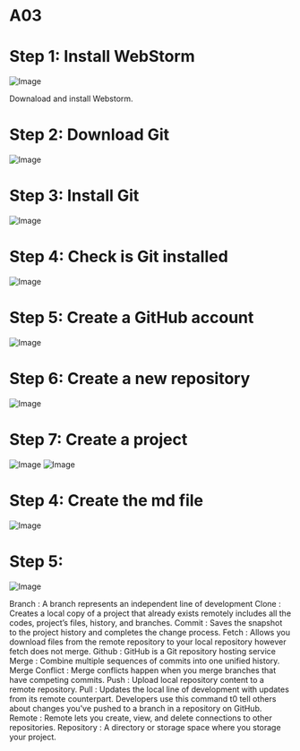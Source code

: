 # A03

# Step 1: Install WebStorm 

![Image](https://github.com/bt2626/A03/blob/master/webstrom.jpg)

Downaload and install Webstorm.

# Step 2: Download Git

![Image](https://github.com/bt2626/A03/blob/master/git.jpg)

# Step 3: Install Git

![Image](https://github.com/bt2626/A03/blob/master/install%20page.jpg)

# Step 4: Check is Git installed 

![Image](https://github.com/bt2626/A03/blob/master/terminal.jpg)

# Step 5: Create a GitHub account

![Image](https://github.com/bt2626/A03/blob/master/create%20acc.jpg)

# Step 6: Create a new repository

![Image](https://github.com/bt2626/A03/blob/master/repository.jpg)

# Step 7: Create a project

![Image](https://github.com/bt2626/A03/blob/master/Welcome%20page.jpg)
![Image](https://github.com/bt2626/A03/blob/master/project.jpg)

# Step 4: Create the md file

![Image](https://github.com/bt2626/A03/blob/master/create%20md.jpg)

# Step 5: 

![Image](https://github.com/bt2626/A03/blob/master/github.jpg)








Branch :  A branch represents an independent line of development
Clone :  Creates a local copy of a project that already exists remotely includes all the codes, project’s files, history, and branches.
Commit :  Saves the snapshot to the project history and completes the change process.
Fetch :  Allows you download files from the remote repository to your local repository however fetch does not merge.
Github : GitHub is a Git repository hosting service
Merge : Combine multiple sequences of commits into one unified history. 
Merge Conflict :  Merge conflicts happen when you merge branches that have competing commits.
Push : Upload local repository content to a remote repository. 
Pull :  Updates the local line of development with updates from its remote counterpart. Developers use this command t0 tell others about changes you've pushed to a branch in a repository on GitHub.
Remote : Remote lets you create, view, and delete connections to other repositories.
Repository :  A directory or storage space where you storage your project.
